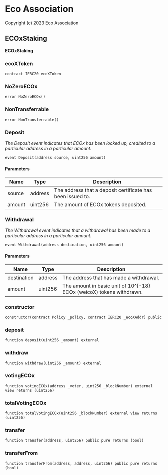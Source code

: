 # Eco Association

Copyright (c) 2023 Eco Association

## ECOxStaking

**ECOxStaking**

### ecoXToken

  ```solidity
  contract IERC20 ecoXToken
  ```

### NoZeroECOx

  ```solidity
  error NoZeroECOx()
  ```

### NonTransferrable

  ```solidity
  error NonTransferrable()
  ```

### Deposit

_The Deposit event indicates that ECOx has been locked up, credited
to a particular address in a particular amount._

  ```solidity
  event Deposit(address source, uint256 amount)
  ```
#### Parameters

| Name | Type | Description |
| ---- | ---- | ----------- |
| source | address | The address that a deposit certificate has been issued to. |
| amount | uint256 | The amount of ECOx tokens deposited. |

### Withdrawal

_The Withdrawal event indicates that a withdrawal has been made to a particular
address in a particular amount._

  ```solidity
  event Withdrawal(address destination, uint256 amount)
  ```
#### Parameters

| Name | Type | Description |
| ---- | ---- | ----------- |
| destination | address | The address that has made a withdrawal. |
| amount | uint256 | The amount in basic unit of 10^{-18} ECOx (weicoX) tokens withdrawn. |

### constructor

  ```solidity
  constructor(contract Policy _policy, contract IERC20 _ecoXAddr) public
  ```

### deposit

  ```solidity
  function deposit(uint256 _amount) external
  ```

### withdraw

  ```solidity
  function withdraw(uint256 _amount) external
  ```

### votingECOx

  ```solidity
  function votingECOx(address _voter, uint256 _blockNumber) external view returns (uint256)
  ```

### totalVotingECOx

  ```solidity
  function totalVotingECOx(uint256 _blockNumber) external view returns (uint256)
  ```

### transfer

  ```solidity
  function transfer(address, uint256) public pure returns (bool)
  ```

### transferFrom

  ```solidity
  function transferFrom(address, address, uint256) public pure returns (bool)
  ```

